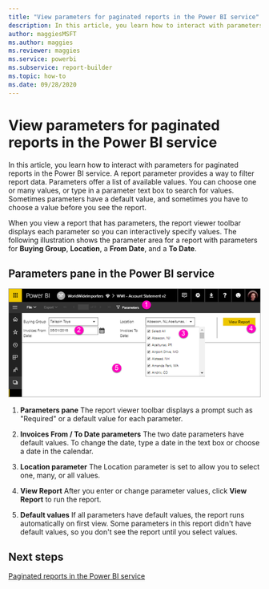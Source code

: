 ```yaml
---
title: "View parameters for paginated reports in the Power BI service"
description: In this article, you learn how to interact with parameters for paginated reports in the Power BI service.
author: maggiesMSFT
ms.author: maggies
ms.reviewer: maggies
ms.service: powerbi
ms.subservice: report-builder
ms.topic: how-to
ms.date: 09/28/2020
---
```


# View parameters for paginated reports in the Power BI service

In this article, you learn how to interact with parameters for paginated reports in the Power BI service.  A report parameter provides a way to filter report data. Parameters offer a list of available values. You can choose one or many values, or type in a parameter text box to search for values. Sometimes parameters have a default value, and sometimes you have to choose a value before you see the report.  

When you view a report that has parameters, the report viewer toolbar displays each parameter so you can interactively specify values. The following illustration shows the parameter area for a report with parameters for **Buying Group**, **Location**, a **From Date**, and a **To Date**.  

## Parameters pane in the Power BI service

![View paginated report with parameters](media/paginated-reports-view-parameters/power-bi-paginated-view-parameters.png)
  
1.  **Parameters pane** The report viewer toolbar displays a prompt such as "Required" or a default value for each parameter.    
  
2.  **Invoices From / To Date parameters** The two date parameters have default values. To change the date, type a date in the text box or choose a date in the calendar.  
  
3.  **Location parameter** The Location parameter is set to allow you to select one, many, or all values. 
  
4.  **View Report**  After you enter or change parameter values, click **View Report** to run the report. 

5. **Default values** If all parameters have default values, the report runs automatically on first view. Some parameters in this report didn't have default values, so you don't see the report until you select values.  

## Next steps

[Paginated reports in the Power BI service](end-user-paginated-report.md)
